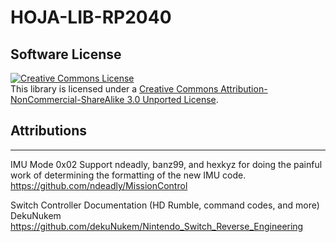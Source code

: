 # HOJA-LIB-RP2040

## Software License
<a rel="license" href="http://creativecommons.org/licenses/by-nc-sa/3.0/"><img alt="Creative Commons License" style="border-width:0" src="https://i.creativecommons.org/l/by-nc-sa/3.0/88x31.png" /></a><br />This library is licensed under a <a rel="license" href="http://creativecommons.org/licenses/by-nc-sa/3.0/">Creative Commons Attribution-NonCommercial-ShareAlike 3.0 Unported License</a>.

## Attributions
_____
IMU Mode 0x02 Support
ndeadly, banz99, and hexkyz for doing the painful work of determining the formatting of the new IMU code.
https://github.com/ndeadly/MissionControl

Switch Controller Documentation (HD Rumble, command codes, and more)
DekuNukem
https://github.com/dekuNukem/Nintendo_Switch_Reverse_Engineering
